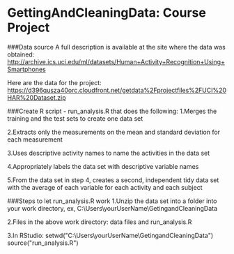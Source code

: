 # GettingAndCleaningData: Course Project

###Data source
A full description is available at the site where the data was obtained: 
http://archive.ics.uci.edu/ml/datasets/Human+Activity+Recognition+Using+Smartphones 

Here are the data for the project: 
https://d396qusza40orc.cloudfront.net/getdata%2Fprojectfiles%2FUCI%20HAR%20Dataset.zip 

###Create R script - run_analysis.R that does the following: 
1.Merges the training and the test sets to create one data set

2.Extracts only the measurements on the mean and standard deviation for each measurement 

3.Uses descriptive activity names to name the activities in the data set

4.Appropriately labels the data set with descriptive variable names

5.From the data set in step 4, creates a second, independent tidy data set with the average of each variable for each activity and each subject

###Steps to let run_analysis.R work
1.Unzip the data set into a folder into your work directory, ex, C:\Users\yourUserName\GetingandCleaningData

2.Files in the above work directory: data files and run_analysis.R

3.In RStudio: 
setwd("C:\Users\yourUserName\GetingandCleaningData") 
source("run_analysis.R")




